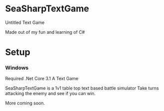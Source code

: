 # SeaSharpTextGame
Untitled Text Game

Made out of my fun and learning of C# 

# Setup 

### Windows 
Required .Net Core 3.1 
A Text Game

SeaSharpTextGame is a 1v1 table top text based battle simulator 
Take turns attacking the enemy and see if you can win.

More coming soon.
